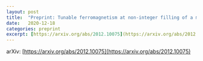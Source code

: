 ```yaml
---
layout: post
title:  "Preprint: Tunable ferromagnetism at non-integer filling of a moiré superlattice"
date:   2020-12-18
categories: preprint
excerpt: [https://arxiv.org/abs/2012.10075](https://arxiv.org/abs/2012.10075)s
---
```






arXiv: [https://arxiv.org/abs/2012.10075](https://arxiv.org/abs/2012.10075)